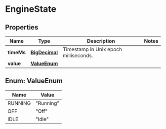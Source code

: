 
# EngineState

## Properties
Name | Type | Description | Notes
------------ | ------------- | ------------- | -------------
**timeMs** | [**BigDecimal**](BigDecimal.md) | Timestamp in Unix epoch milliseconds. | 
**value** | [**ValueEnum**](#ValueEnum) |  | 


<a name="ValueEnum"></a>
## Enum: ValueEnum
Name | Value
---- | -----
RUNNING | &quot;Running&quot;
OFF | &quot;Off&quot;
IDLE | &quot;Idle&quot;



